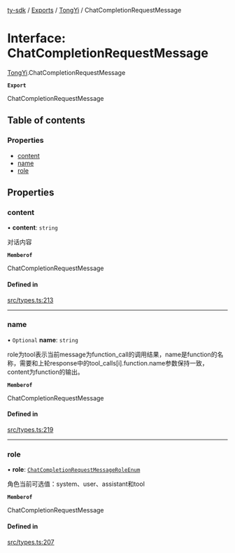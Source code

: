 [ty-sdk](../readme.md) / [Exports](../modules.md) / [TongYi](../modules/TongYi.md) / ChatCompletionRequestMessage

# Interface: ChatCompletionRequestMessage

[TongYi](../modules/TongYi.md).ChatCompletionRequestMessage

**`Export`**

ChatCompletionRequestMessage

## Table of contents

### Properties

- [content](TongYi.ChatCompletionRequestMessage.md#content)
- [name](TongYi.ChatCompletionRequestMessage.md#name)
- [role](TongYi.ChatCompletionRequestMessage.md#role)

## Properties

### content

• **content**: `string`

对话内容

**`Memberof`**

ChatCompletionRequestMessage

#### Defined in

[src/types.ts:213](https://github.com/isnl/ty-sdk/blob/52769c2/src/types.ts#L213)

___

### name

• `Optional` **name**: `string`

role为tool表示当前message为function_call的调用结果，name是function的名称，需要和上轮response中的tool_calls[i].function.name参数保持一致，content为function的输出。

**`Memberof`**

ChatCompletionRequestMessage

#### Defined in

[src/types.ts:219](https://github.com/isnl/ty-sdk/blob/52769c2/src/types.ts#L219)

___

### role

• **role**: [`ChatCompletionRequestMessageRoleEnum`](../modules/TongYi.md#chatcompletionrequestmessageroleenum-1)

角色当前可选值：system、user、assistant和tool

**`Memberof`**

ChatCompletionRequestMessage

#### Defined in

[src/types.ts:207](https://github.com/isnl/ty-sdk/blob/52769c2/src/types.ts#L207)
